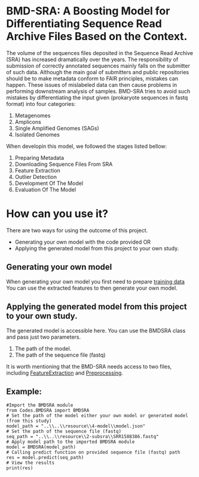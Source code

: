 # BMD-SRA: A Boosting Model for Differentiating Sequence Read Archive Files Based on the Context. 

The volume of the sequences files deposited in the Sequence Read Archive (SRA) has increased dramatically over the years.
The responsibility of submission of correctly annotated sequences mainly falls on the submitter of such data.
Although the main goal of submitters and public repositories should be to make metadata conform to FAIR principles, mistakes can happen.
These issues of mislabeled data can then cause problems in performing downstream analysis of samples.
BMD-SRA tries to avoid such mistakes by differentiating the input given (prokaryote sequences in fastq format) into four categories:
<ol>
    <li>Metagenomes</li>
    <li>Amplicons</li>
    <li>Single Amplified Genomes (SAGs) </li>
    <li>Isolated Genomes</li>
</ol>

When developin this model, we followed the stages listed bellow:
<ol>
    <li>Preparing Metadata</li>
    <li>Downloading Sequence Files From SRA</li>
    <li>Feature Extraction</li>
    <li>Outlier Detection</li>
    <li>Development Of The Model</li>
    <li>Evaluation Of The Model</li>
</ol>

# How can you use it?
There are two ways for using the outcome of this project. 
  * Generating your own model with the code provided
  OR
  * Applying the generated model from this project to your own study.
## Generating your own model
When generating your own model you first need to prepare [training data](resource/3-features/features.csv) 
You can use the extracted features to then generate your own model.

## Applying the generated model from this project to your own study.
The generated model is accessible here.
You can use the BMDSRA class and pass just two parameters.
<ol>
    <li> The path of the model.</li>
    <li> The path of the sequence file (fastq) </li>
</ol>

It is worth mentioning that the BMD-SRA needs access to two files, including [FeatureExtraction](Codes/FeatureExtraction.py) and [Preprocessing](Codes/Preprocessing.py).

## Example:
    #Import the BMDSRA module
    from Codes.BMDSRA import BMDSRA
    # Set the path of the model either your own model or generated model (from this study)
    model_path = "..\\..\\resource\\4-model\\model.json"
    # Set the path of the sequence file (fastq)
    seq_path = "..\\..\\resource\\2-subsra\\SRR1588386.fastq"
    # Apply model path to the imported BMDSRA module
    model = BMDSRA(model_path)
    # Calling predict function on provided sequence file (fastq) path
    res = model.predict(seq_path)
    # View the results
    print(res)
